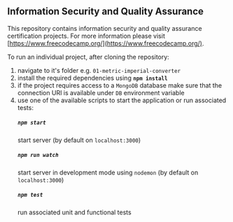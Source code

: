 
## Information Security and Quality Assurance

This repository contains information security and quality assurance certification projects.
For more information please visit [https://www.freecodecamp.org/](https://www.freecodecamp.org/).

To run an individual project, after cloning the repository:
1. navigate to it's folder e.g. `01-metric-imperial-converter`
2. install the required dependencies using **`npm install`**
3. if the project requires access to a `MongoDB` database make sure that the connection URI is available under `DB` environment variable
4. use one of the available scripts to start the application or run associated tests:
    ##### `npm start`
    start server (by default on `localhost:3000`)
    ##### `npm run watch`
    start server in development mode using `nodemon` (by default on `localhost:3000`)
    ##### `npm test`
    run associated unit and functional tests
